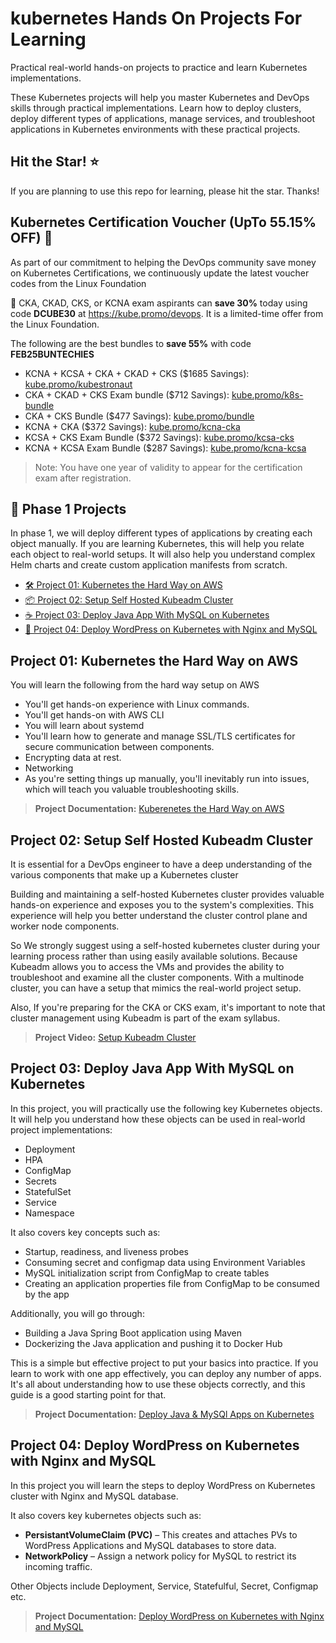 # kubernetes Hands On Projects For Learning

Practical real-world hands-on projects to practice and learn Kubernetes implementations.

These Kubernetes projects will help you master Kubernetes and DevOps skills through practical implementations. Learn how to deploy clusters, deploy different types of applications, manage services, and troubleshoot applications in Kubernetes environments with these practical projects.

## Hit the Star! ⭐

If you are planning to use this repo for learning, please hit the star. Thanks!

## Kubernetes Certification Voucher (UpTo 55.15% OFF) 🎉

As part of our commitment to helping the DevOps community save money on Kubernetes Certifications, we continuously update the latest voucher codes from the Linux Foundation

🚀  CKA, CKAD, CKS, or KCNA exam aspirants can **save 30%** today using code **DCUBE30** at https://kube.promo/devops. It is a limited-time offer from the Linux Foundation.

The following are the best bundles to **save 55%** with code **FEB25BUNTECHIES**

- KCNA + KCSA + CKA + CKAD + CKS ($1685 Savings): [kube.promo/kubestronaut](https://kube.promo/kubestronaut)  
- CKA + CKAD + CKS Exam bundle ($712 Savings): [kube.promo/k8s-bundle](https://kube.promo/k8s-bundle)  
- CKA + CKS Bundle ($477 Savings): [kube.promo/bundle](https://kube.promo/bundle)  
- KCNA + CKA ($372 Savings): [kube.promo/kcna-cka](https://kube.promo/kcna-cka)  
- KCSA + CKS Exam Bundle ($372 Savings): [kube.promo/kcsa-cks](https://kube.promo/kcsa-cks)  
- KCNA + KCSA Exam Bundle ($287 Savings): [kube.promo/kcna-kcsa](https://kube.promo/kcna-kcsa)  

>Note: You have one year of validity to appear for the certification exam after registration.

## 📑 Phase 1 Projects

In phase 1, we will deploy different types of applications by creating each object manually. If you are learning Kubernetes, this will help you relate each object to real-world setups. It will also help you understand complex Helm charts and create custom application manifests from scratch.


  * [🛠️ Project 01: Kubernetes the Hard Way on AWS](#project-01-kubernetes-the-hard-way-on-aws)
  * [📦 Project 02: Setup Self Hosted Kubeadm Cluster](#project-02-setup-self-hosted-kubeadm-cluster)
  * [☕ Project 03: Deploy Java App With MySQL on Kubernetes](#project-03-deploy-java-app-with-mysql-on-kubernetes)
  * [📝 Project 04: Deploy WordPress on Kubernetes with Nginx and MySQL](#project-04-deploy-wordpress-on-kubernetes-with-nginx-and-mysql)

## Project 01: Kubernetes the Hard Way on AWS

You will learn the following from the hard way setup on AWS

- You'll get hands-on experience with Linux commands.
- You'll get hands-on with AWS CLI
- You will learn about systemd
- You'll learn how to generate and manage SSL/TLS certificates for secure communication between components.
- Encrypting data at rest.
- Networking
- As you're setting things up manually, you'll inevitably run into issues, which will teach you valuable troubleshooting skills.

>**Project Documentation:** [Kuberenetes the Hard Way on AWS](https://github.com/techiescamp/kubernetes-projects/tree/main/01-kubernetes-the-hard-way-aws)

## Project 02: Setup Self Hosted Kubeadm Cluster

It is essential for a DevOps engineer to have a deep understanding of the various components that make up a Kubernetes cluster

Building and maintaining a self-hosted Kubernetes cluster provides valuable hands-on experience and exposes you to the system's complexities. This experience will help you better understand the cluster control plane and worker node components. 

So We strongly suggest using a self-hosted kubernetes cluster during your learning process rather than using easily available solutions. Because Kubeadm allows you to access the VMs and provides the ability to troubleshoot and examine all the cluster components. With a multinode cluster, you can have a setup that mimics the real-world project setup.

Also, If you're preparing for the CKA or CKS exam, it's important to note that cluster management using Kubeadm is part of the exam syllabus.

>**Project Video:** [Setup Kubeadm Cluster](https://www.youtube.com/watch?v=xX52dc3u2HU)

## Project 03: Deploy Java App With MySQL on Kubernetes

In this project, you will practically use the following key Kubernetes objects. It will help you understand how these objects can be used in real-world project implementations:

- Deployment
- HPA
- ConfigMap
- Secrets
- StatefulSet
- Service
- Namespace

It also covers key concepts such as:

- Startup, readiness, and liveness probes
- Consuming secret and configmap data using Environment Variables
- MySQL initialization script from ConfigMap to create tables
- Creating an application properties file from ConfigMap to be consumed by the app

Additionally, you will go through:

- Building a Java Spring Boot application using Maven
- Dockerizing the Java application and pushing it to Docker Hub

This is a simple but effective project to put your basics into practice. If you learn to work with one app effectively, you can deploy any number of apps. It's all about understanding how to use these objects correctly, and this guide is a good starting point for that.

>**Project Documentation:** [Deploy Java & MySQl Apps on Kubernetes](https://devopscube.com/deploy-java-app-kubernetes/)

## Project 04: Deploy WordPress on Kubernetes with Nginx and MySQL

In this project you will learn the steps to deploy WordPress on Kubernetes cluster with Nginx and MySQL database.

It also covers key kubernetes objects such as:

- **PersistantVolumeClaim (PVC)** – This creates and attaches PVs to WordPress Applications and MySQL databases to store data.
- **NetworkPolicy** – Assign a network policy for MySQL to restrict its incoming traffic.

Other Objects include Deployment, Service, Statefulful, Secret, Configmap etc.

>**Project Documentation:** [Deploy WordPress on Kubernetes with Nginx and MySQL](https://devopscube.com/deploy-wordpress-on-kubernetes/)

